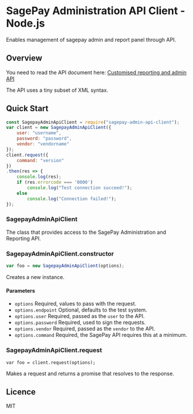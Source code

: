 # SagePay Administration API Client - Node.js

Enables management of sagepay admin and report panel through API.

## Overview

You need to read the API document here: [Customised reporting and admin API](https://www.sagepay.co.uk/support/find-an-integration-document/direct-integration-documents)

The API uses a tiny subset of XML syntax.

## Quick Start

```javascript
const SagepayAdminApiClient = require("sagepay-admin-api-client");
var client = new SagepayAdminApiClient({
    user: "username",
    password: "password",
    vendor: "vendorname"
});
client.request({
    command: "version"
})
.then(res => {
    console.log(res);
    if (res.errorcode === '0000')
        console.log("Test connection succeed!");
    else
        console.log("Connection failed!");
});
```

### SagepayAdminApiClient

The class that provides access to the SagePay Administration and Reporting API.

### SagepayAdminApiClient.constructor

```javascript
var foo = new SagepayAdminApiClient(options);
```

Creates a new instance.

#### Parameters

* `options` Required, values to pass with the request.
* `options.endpoint` Optional, defaults to the test system.
* `options.user` Required, passed as the `user` to the API.
* `options.password` Required, used to sign the requests.
* `options.vendor` Required, passed as the `vendor` to the API.
* `options.command` Required, the SagePay API requires this at a minimum.

### SagepayAdminApiClient.request

```
var foo = client.request(options);
```

Makes a request and returns a promise that resolves to the response.

## Licence

MIT
